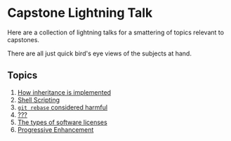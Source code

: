 # Capstone Lightning Talk #

Here are a collection of lightning talks for a smattering of topics relevant to capstones.

There are all just quick bird's eye views of the subjects at hand.

## Topics ##

1. [How inheritance is implemented](inheritance.html)
2. [Shell Scripting](shell.html)
3. [`git rebase` considered harmful](rebase.html)
4. [???](.html)
5. [The types of software licenses](licenses.html)
6. [Progressive Enhancement](progressive-enhancement.html)
